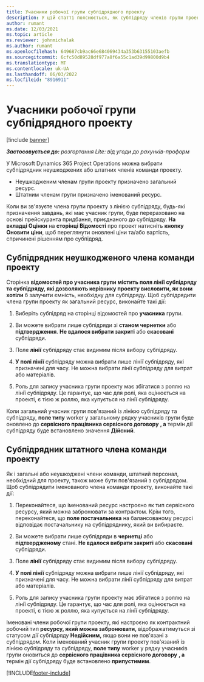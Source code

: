 ```yaml
---
title: Учасники робочої групи субпідрядного проекту
description: У цій статті пояснюється, як субпідряду членів групи проекту в корпорації Майкрософт Dynamics 365 Project Operations.
author: rumant
ms.date: 12/03/2021
ms.topic: article
ms.reviewer: johnmichalak
ms.author: rumant
ms.openlocfilehash: 649687cb9ac66e684069434a353b63155103aefb
ms.sourcegitcommit: 6cfc50d89528df977a8f6a55c1ad39d99800d9b4
ms.translationtype: MT
ms.contentlocale: uk-UA
ms.lasthandoff: 06/03/2022
ms.locfileid: "8916911"
---
```

# <a name="subcontracting-project-team-members"></a>Учасники робочої групи субпідрядного проекту

[!include [banner](../../includes/dataverse-preview.md)]

_**Застосовується до:** розгортання Lite: від угоди до рахунків-проформ_

У Microsoft Dynamics 365 Project Operations можна вибрати субпідрядник неушкоджених або штатних членів команди проекту.

- Неушкодженим членам групи проекту призначено загальний ресурс.
- Штатним членам групи призначено іменований ресурс.

Коли ви зв'язуєте члена групи проекту з лінією субпідряду, будь-які призначення завдань, які має учасник групи, буде перераховано на основі прейскуранта придбання, приєднаного до субпідряду.  **На вкладці Оцінки** на **сторінці Відомості** про проект натисніть **кнопку Оновити ціни**, щоб переглянути оновлені ціни та/або вартість, спричинені рішенням про субпідряд. 

## <a name="subcontracting-an-unstaffed-project-team-member"></a>Субпідрядник неушкодженого члена команди проекту
Сторінка **відомостей про учасника групи містить поля лінії субпідряду та субпідряду, які дозволяють керівнику проекту висловити, як вони хотіли** б залучити ємність, необхідну для субпідряду. Щоб субпідрядити члена групи проекту як загальний ресурс, виконайте такі дії:

1.  Виберіть субпідряд на сторінці відомостей про **учасника** групи.

2.  Ви можете вибрати лише субпідряди зі **станом чернетки** або **підтвердження**. **Не вдалося вибрати закриті** або **скасовані** субпідряди. 

3.  Поле **лінії** субпідряду стає видимим після вибору субпідряду.

4.  **У полі лінії** субпідряду можна вибрати лише лінії субпідряду, які призначені для часу. Не можна вибрати лінії субпідряду для витрат або матеріалів.

5.  Роль для запису учасника групи проекту має збігатися з роллю на лінії субпідряду. Це гарантує, що час для ролі, яка оцінюється на проекті, є тією ж роллю, яка купується на лінії субпідряду. 

Коли загальний учасник групи пов'язаний із лінією субпідряду та субпідряду, **поле типу** worker у загальному рядку учасників групи буде оновлено до **сервісного працівника сервісного договору** **, а** термін дії субпідряду буде встановлено значення **Дійсний**.

## <a name="subcontracting-a-staffed-project-team-member"></a>Субпідрядник штатного члена команди проекту
Як і загальні або неушкоджені члени команди, штатний персонал, необхідний для проекту, також може бути пов'язаний з субпідрядом. Щоб субпідрядити іменованого члена команди проекту, виконайте такі дії:

1.  Переконайтеся, що іменований ресурс настроєно як тип сервісного ресурсу, який можна забронювати за контрактом. Крім того, переконайтеся, що **поле постачальника** на балансованому ресурсі відповідає постачальнику на субпідряднику, який ви вибираєте. 

2.  Ви можете вибрати лише субпідряди в **чернетці** або **підтвердженому** стані. **Не вдалося вибрати закриті** або **скасовані** субпідряди. 

3.  Поле **лінії** субпідряду стає видимим після вибору субпідряду.

4.  **У полі лінії** субпідряду можна вибрати лише лінії субпідряду, які призначені для часу. Не можна вибрати лінії субпідряду для витрат або матеріалів.

5.  Роль для запису учасника групи проекту має збігатися з роллю на лінії субпідряду. Це гарантує, що час для ролі, яка оцінюється на проекті, є тією ж роллю, яка купується на лінії субпідряду. 

Іменовані члени робочої групи проекту, які настроєно як контрактний робочий тип **ресурсу, який можна забронювати,** відображатимуться зі статусом дії субпідряду **Недійсним,** якщо вони не пов'язані з субпідрядом. Коли іменований учасник групи проекту пов'язаний із лінією субпідряду та субпідряду, **поле типу** worker у рядку учасників групи оновиться до **сервісного працівника сервісного договору** **, а** термін дії субпідряду буде встановлено **припустимим**.

[!INCLUDE[footer-include](../../includes/footer-banner.md)]
